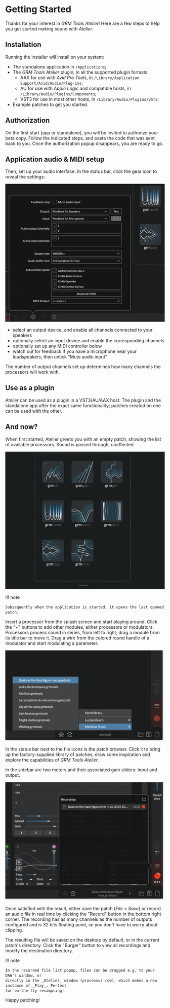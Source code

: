 # Getting Started

Thanks for your interest in _GRM Tools Atelier_! Here are a few steps to help you get started making
sound with _Atelier_.

## Installation

Running the installer will install on your system:

* The standalone application in `/Applications`;
* The _GRM Tools Atelier_ plugin, in all the supported plugin formats:
    - AAX for use with _Avid Pro Tools_, in `/Library/Application Support/Avid/Audio/Plug-ins`;
    - AU for use with _Apple Logic_ and compatible hosts, in `/Library/Audio/Plugins/Components`;
    - VST3 for use in most other hosts, in `/Library/Audio/Plugins/VST3`;
* Example patches to get you started.

## Authorization

<!-- TODO: to modify once we have the definitive protection -->

On the first start (app or standalone), you will be invited to authorize your beta copy. Follow the
indicated steps, and paste the code that was sent back to you. Once the authorization popup
disappears, you are ready to go.

## Application audio & MIDI setup

Then, set up your audio interface. In the status bar, click the gear icon to reveal the settings:

![A screenshot showing Atelier's audio setup popup](../assets/images/atelier/getting-started/audio-midi-setup.png)

* select an output device, and enable all channels connected to your speakers
* optionally select an input device and enable the corresponding channels
* optionally set up any MIDI controller below
* watch out for feedback if you have a microphone near your loudspeakers, then untick "Mute audio
  input"

The number of output channels set up determines how many channels the processors will work with.

## Use as a plugin

_Atelier_ can be used as a plugin in a VST3/AU/AAX host. The plugin and the standalone app offer the
exact same functionality; patches created on one can be used with the other.

## And now?

When first started, Atelier greets you with an empty patch, showing the list of available
processors. Sound is passed through, unaffected.

![A screenshot showing Atelier's splash screen](../assets/images/atelier/getting-started/splash-screen.png)

!!! note

    Subsequently when the application is started, it opens the last opened patch.

Insert a processor from the splash screen and start playing around. Click the "+" buttons to add
other modules, either processors or modulators. Processors process sound in series, from left to
right; drag a module from its title bar to move it. Drag a wire from the colored round handle of a
modulator and start modulating a parameter.

![A screenshot showing Atelier's patch browser](../assets/images/atelier/getting-started/patch-library.png)

In the status bar next to the file icons is the patch browser. Click it to bring up the
factory-supplied library of patches, draw some inspiration and explore the capabilities of _GRM
Tools Atelier_.

In the sidebar are two meters and their associated gain sliders: input and output.

![A screenshot showing Atelier's recorder](../assets/images/atelier/getting-started/recorder.png)

Once satisfied with the result, either save the patch (_File > Save_) or record an audio file in
real time by clicking the "Record" button in the bottom right corner. The recording has as many
channels as the number of outputs configured and is 32 bits floating point, so you don't have to
worry about clipping.

The resulting file will be saved on the desktop by default, or in the current patch's directory.
Click the "Burger" button to view all recordings and modify the destination directory.

!!! note

    In the recorded file list popup, files can be dragged e.g. to your DAW's window, or
    directly in the _Atelier_ window (processor row), which makes a new instance of _Play_. Perfect
    for on-the-fly resampling!

Happy patching!
